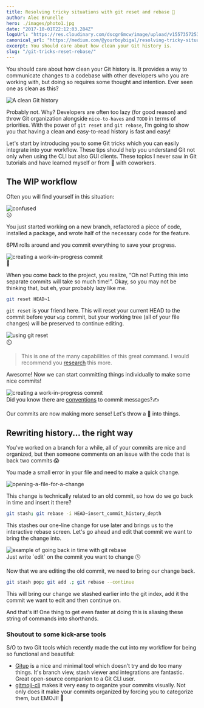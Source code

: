```yaml
---
title: Resolving tricky situations with git reset and rebase 🧶
author: Alec Brunelle
hero: ./images/photo1.jpg
date: "2017-10-01T22:12:03.284Z"
logoUrl: "https://res.cloudinary.com/dscgr6mcw/image/upload/v1557357253/git-post/rafif-prawira-1331958-unsplash.jpg"
canonical_url: "https://medium.com/@yourboybigal/resolving-tricky-situations-with-git-reset-and-rebase-b424915d7735"
excerpt: You should care about how clean your Git history is.
slug: "/git-tricks-reset-rebase/"
---
```


You should care about how clean your Git history is. It provides a way to communicate changes to a codebase with other developers who you are working with, but doing so requires some thought and intention. Ever seen one as clean as this?

![A clean Git history](https://res.cloudinary.com/dscgr6mcw/image/upload/v1557317705/git-post/1.png)

Probably not. Why? Developers are often too lazy (for good reason) and throw Git organization alongside `nice-to-haves` and `TODO` in terms of priorities. With the power of `git reset` and `git rebase`, I’m going to show you that having a clean and easy-to-read history is fast and easy!

Let's start by introducing you to some Git tricks which you can easily integrate into your workflow. These tips should help you understand Git not only when using the CLI but also GUI clients. These topics I never saw in Git tutorials and have learned myself or from 🍻 with coworkers.

## The WIP workflow

Often you will find yourself in this situation:

<div class="Image__Small">
  <img src="https://res.cloudinary.com/dscgr6mcw/image/upload/v1557317705/git-post/2.gif" alt="confused"/>
  <figcaption>😕</figcaption>
</div>

You just started working on a new branch, refactored a piece of code, installed a package, and wrote half of the necessary code for the feature.

6PM rolls around and you commit everything to save your progress.

<div class="Image__Small">
  <img src="https://res.cloudinary.com/dscgr6mcw/image/upload/v1557317705/git-post/3.gif" alt="creating a work-in-progress commit"/>
  <figcaption>📝</figcaption>
</div>

When you come back to the project, you realize, “Oh no! Putting this into separate commits will take so much time!”. Okay, so you may not be thinking that, but eh, your probably lazy like me.

```bash
git reset HEAD~1
```

`git reset` is your friend here. This will reset your current HEAD to the commit before your `wip` commit, but your working tree (all of your file changes) will be preserved to continue editing.

<div class="Image__Small">
  <img src="https://res.cloudinary.com/dscgr6mcw/image/upload/v1557317705/git-post/4.gif" alt="using git reset"/>
  <figcaption>⏲️</figcaption>
</div>

> This is one of the many capabilities of this great command. I would recommend you <a href="https://www.atlassian.com/git/tutorials/undoing-changes/git-reset" target="_blank" >research</a> this more.

Awesome! Now we can start committing things individually to make some nice commits!

<div class="Image__Small">
  <img src="https://res.cloudinary.com/dscgr6mcw/image/upload/v1557317705/git-post/5.gif" alt="creating a work-in-progress commit"/>
  <figcaption>Did you know there are <a href="https://namingconvention.org/git/commit-message-naming.html" target="_blank">conventions</a> to commit messages?✍️</figcaption>
</div>

Our commits are now making more sense! Let's throw a 🔧 into things.

## Rewriting history... the right way

<!-- > [Lots of great reading](https://www.atlassian.com/git/tutorials/rewriting-history) on different Git Rebase techniques. -->

You've worked on a branch for a while, all of your commits are nice and organized, but then someone comments on an issue with the code that is back two commits 😱

You made a small error in your file and need to make a quick change.

![opening-a-file-for-a-change](https://res.cloudinary.com/dscgr6mcw/image/upload/v1557317705/git-post/6.gif)

This change is technically related to an old commit, so how do we go back in time and insert it there?

```bash
git stash; git rebase -i HEAD~insert_commit_history_depth
```

This stashes our one-line change for use later and brings us to the interactive rebase screen. Let's go ahead and edit that commit we want to bring the change into.

<div class="Image__Small">
  <img src="https://res.cloudinary.com/dscgr6mcw/image/upload/v1557317705/git-post/7.gif" alt="example of going back in time with git rebase"/>
  <figcaption>Just write `edit` on the commit you want to change 🕓</figcaption>
</div>

Now that we are editing the old commit, we need to bring our change back.

```bash
git stash pop; git add .; git rebase --continue
```

This will bring our change we stashed earlier into the git index, add it the commit we want to edit and then continue on.

And that's it! One thing to get even faster at doing this is aliasing these string of commands into shorthands.

### Shoutout to some kick-arse tools

S/O to two Git tools which recently made the cut into my workflow for being so functional and beautiful:

- <a href="https://gitup.co/" target="_blank">Gitup</a> is a nice and minimal tool which doesn’t try and do too many things. It's branch view, stash viewer and integrations are fantastic. Great open-source companion to a Git CLI user.
- <a href="https://github.com/carloscuesta/gitmoji-cli" target="_blank">gitmoji-cli</a> makes it very easy to organize your commits visually. Not only does it make your commits organized by forcing you to categorize them, but EMOJI! 💸
